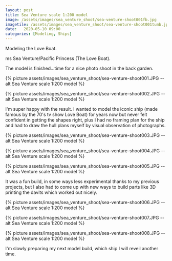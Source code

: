 ```yaml
---
layout: post
title: Sea Venture scale 1:200 model
image: /assets/images/sea_venture_shoot/sea-venture-shoot001fb.jpg
imagetile: /assets/images/sea_venture_shoot/sea-venture-shoot001tumb.jpg
date:   2020-05-10 09:00
categories: [Modeling, Ships]
---
```

Modeling the Love Boat.

<!--more-->

ms Sea Venture/Pacific Princess (The Love Boat).

The model is finished...time for a nice photo shoot in the back garden.

{% picture assets/images/sea_venture_shoot/sea-venture-shoot001.JPG --alt Sea Venture scale 1:200 model %}

{% picture assets/images/sea_venture_shoot/sea-venture-shoot002.JPG --alt Sea Venture scale 1:200 model %}

I'm super happy with the result. I wanted to model the iconic ship (made famous by the 70's tv show Love Boat) for years now but never felt confident in getting the shapes right, plus I had no framing plan for the ship and had to draw the hull plans myself by visual observation of photographs.

{% picture assets/images/sea_venture_shoot/sea-venture-shoot003.JPG --alt Sea Venture scale 1:200 model %}

{% picture assets/images/sea_venture_shoot/sea-venture-shoot004.JPG --alt Sea Venture scale 1:200 model %}

{% picture assets/images/sea_venture_shoot/sea-venture-shoot005.JPG --alt Sea Venture scale 1:200 model %}

It was a fun build, in some ways less experimental thanks to my previous projects, but I also had to come up with new ways to build parts like 3D printing the davits which worked out nicely.

{% picture assets/images/sea_venture_shoot/sea-venture-shoot006.JPG --alt Sea Venture scale 1:200 model %}

{% picture assets/images/sea_venture_shoot/sea-venture-shoot007.JPG --alt Sea Venture scale 1:200 model %}

{% picture assets/images/sea_venture_shoot/sea-venture-shoot008.JPG --alt Sea Venture scale 1:200 model %}

I'm slowly preparing my next model build, which ship I will reveil another time.



